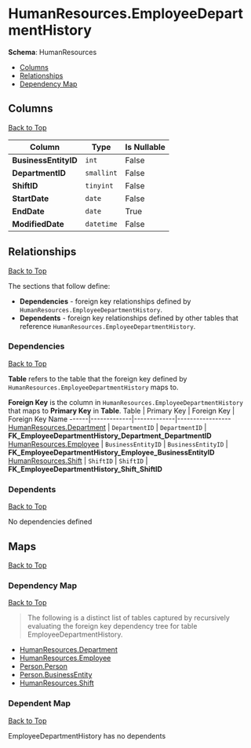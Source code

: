 # HumanResources.EmployeeDepartmentHistory

**Schema**: HumanResources
* [Columns](#columns)
* [Relationships](#relationships)
* [Dependency Map](#dependency-map)

## Columns
[Back to Top](#employeedepartmenthistory)

Column | Type | Is Nullable
-------|------|------------
**BusinessEntityID** | `int` | False
**DepartmentID** | `smallint` | False
**ShiftID** | `tinyint` | False
**StartDate** | `date` | False
**EndDate** | `date` | True
**ModifiedDate** | `datetime` | False

## Relationships
[Back to Top](#employeedepartmenthistory)


The sections that follow define:
* **Dependencies** - foreign key relationships defined by `HumanResources.EmployeeDepartmentHistory`.
* **Dependents** - foreign key relationships defined by other tables that reference `HumanResources.EmployeeDepartmentHistory`.

### Dependencies
[Back to Top](#employeedepartmenthistory)


**Table** refers to the table that the foreign key defined by `HumanResources.EmployeeDepartmentHistory` maps to.

**Foreign Key** is the column in `HumanResources.EmployeeDepartmentHistory` that maps to **Primary Key** in **Table**.
Table | Primary Key | Foreign Key | Foreign Key Name
------|-------------|-------------|-----------------
[HumanResources.Department](./Department.md) | `DepartmentID` | `DepartmentID` | **FK_EmployeeDepartmentHistory_Department_DepartmentID**
[HumanResources.Employee](./Employee.md) | `BusinessEntityID` | `BusinessEntityID` | **FK_EmployeeDepartmentHistory_Employee_BusinessEntityID**
[HumanResources.Shift](./Shift.md) | `ShiftID` | `ShiftID` | **FK_EmployeeDepartmentHistory_Shift_ShiftID**

### Dependents
[Back to Top](#employeedepartmenthistory)

No dependencies defined

## Maps
[Back to Top](#employeedepartmenthistory)

### Dependency Map
[Back to Top](#employeedepartmenthistory)

> The following is a distinct list of tables captured by recursively evaluating the foreign key dependency tree for table EmployeeDepartmentHistory.

* [HumanResources.Department](./Department.md)
* [HumanResources.Employee](./Employee.md)
* [Person.Person](../Person/Person.md)
* [Person.BusinessEntity](./BusinessEntity.md)
* [HumanResources.Shift](./Shift.md)
### Dependent Map
[Back to Top](#employeedepartmenthistory)

EmployeeDepartmentHistory has no dependents

